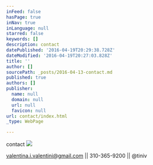 ```yaml
---
inFeed: false
hasPage: true
inNav: true
inLanguage: null
starred: false
keywords: []
description: contact
datePublished: '2016-04-19T20:29:38.728Z'
dateModified: '2016-04-19T20:27:03.828Z'
title: ''
author: []
sourcePath: _posts/2016-04-13-contact.md
published: true
authors: []
publisher:
  name: null
  domain: null
  url: null
  favicon: null
url: contact/index.html
_type: WebPage

---
```

contact
![](https://the-grid-user-content.s3-us-west-2.amazonaws.com/5c550de2-92cc-4037-8df1-6075be01987f.jpg)

valentina.i.valentini@gmail.com || 310-365-9200 || @tiniv